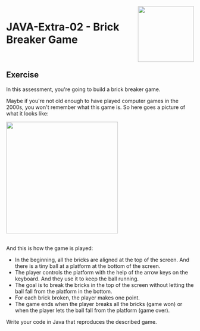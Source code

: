 <img align="right" width="150" height="150" src="https://media-exp1.licdn.com/dms/image/C4E0BAQF7BYCCZt5epw/company-logo_200_200/0?e=2159024400&v=beta&t=qUAFP9bUgBEEXGVQYpUXW1J_OiP8e0r4rFBpqp8OrxA">

# JAVA-Extra-02 - Brick Breaker Game

 <br/>

## Exercise

In this assessment, you're going to build a brick breaker game.

Maybe if you're not old enough to have played computer games in the 2000s, you won't remember what this game is. So here goes a picture of what it looks like:

<img align="center" width = "300" src ="https://i.imgur.com/HAugGQM.png">

 <br/>
 <br/>

And this is how the game is played:

* In the beginning, all the bricks are aligned at the top of the screen. And there is a tiny ball at a platform at the bottom of the screen.
* The player controls the platform with the help of the arrow keys on the keyboard. And they use it to keep the ball running.
* The goal is to break the bricks in the top of the screen without letting the ball fall from the platform in the bottom.
* For each brick broken, the player makes one point.
* The game ends when the player breaks all the bricks (game won) or when the player lets the ball fall from the platform (game over).


Write your code in Java that reproduces the described game.
